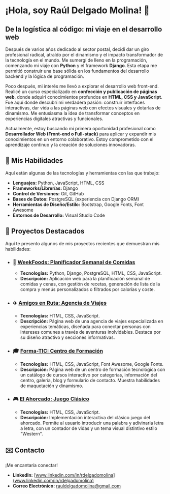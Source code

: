 # ¡Hola, soy Raúl Delgado Molina! 👋

## De la logística al código: mi viaje en el desarrollo web

Después de varios años dedicado al sector postal, decidí dar un giro profesional radical, atraído por el dinamismo y el impacto transformador de la tecnología en el mundo. Me sumergí de lleno en la programación, comenzando mi viaje con **Python** y el framework **Django**. Esta etapa me permitió construir una base sólida en los fundamentos del desarrollo backend y la lógica de programación.

Poco después, mi interés me llevó a explorar el desarrollo web front-end. Realicé un curso especializado en **confección y publicación de páginas web**, donde adquirí conocimientos profundos en **HTML, CSS y JavaScript**. Fue aquí donde descubrí mi verdadera pasión: construir interfaces interactivas, dar vida a las páginas web con efectos visuales y dotarlas de dinamismo. Me entusiasma la idea de transformar conceptos en experiencias digitales atractivas y funcionales.

Actualmente, estoy buscando mi primera oportunidad profesional como **Desarrollador Web (Front-end o Full-stack)** para aplicar y expandir mis conocimientos en un entorno colaborativo. Estoy comprometido con el aprendizaje continuo y la creación de soluciones innovadoras.

## 🚀 Mis Habilidades

Aquí están algunas de las tecnologías y herramientas con las que trabajo:

* **Lenguajes:** Python, JavaScript, HTML, CSS
* **Frameworks/Librerías:** Django
* **Control de Versiones:** Git, GitHub
* **Bases de Datos:** PostgreSQL (experiencia con Django ORM)
* **Herramientas de Diseño/Estilo:** Bootstrap, Google Fonts, Font Awesome
* **Entornos de Desarrollo:** Visual Studio Code

## 🎯 Proyectos Destacados

Aquí te presento algunos de mis proyectos recientes que demuestran mis habilidades:

* ### 🥗 [**WeekFoods: Planificador Semanal de Comidas**](https://github.com/rdelgadodev/WeekFoods) 
    * **Tecnologías:** Python, Django, PostgreSQL, HTML, CSS, JavaScript.
    * **Descripción:** Aplicación web para la planificación semanal de comidas y cenas, con gestión de recetas, generación de lista de la compra y menús personalizados o filtrados por calorías y coste.
    

* ### ✈️ [**Amigos en Ruta: Agencia de Viajes**](https://github.com/rdelgadodev/Amigos-en-Ruta) 
    * **Tecnologías:** HTML, CSS, JavaScript.
    * **Descripción:** Página web de una agencia de viajes especializada en experiencias temáticas, diseñada para conectar personas con intereses comunes a través de aventuras inolvidables. Destaca por su diseño atractivo y secciones informativas.

* ### 🎓 [**Forma-TIC: Centro de Formación**](https://github.com/rdelgadodev/Forma-TIC) 
    * **Tecnologías:** HTML, CSS, JavaScript, Font Awesome, Google Fonts.
    * **Descripción:** Página web de un centro de formación tecnológica con un catálogo de cursos interactivo por categorías, información del centro, galería, blog y formulario de contacto. Muestra habilidades de maquetación y dinamismo.

* ### 🎮 [**El Ahorcado: Juego Clásico**](https://github.com/rdelgadodev/Hangman-Game)
    * **Tecnologías:** HTML, CSS, JavaScript.
    * **Descripción:** Implementación interactiva del clásico juego del ahorcado. Permite al usuario introducir una palabra y adivinarla letra a letra, con un contador de vidas y un tema visual distintivo estilo "Western".

## ✉️ Contacto

¡Me encantaría conectar!

* **LinkedIn:** [www.linkedin.com/in/rdelgadomolina](www.linkedin.com/in/rdelgadomolina)
* **Correo Electrónico:** [rauldelgadomolina@gmail.com](mailto:rauldelgadomolina@gmail.com) 


